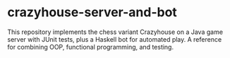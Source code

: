 # crazyhouse-server-and-bot
This repository implements the chess variant Crazyhouse on a Java game server with JUnit tests, plus a Haskell bot for automated play. A reference for combining OOP, functional programming, and testing.
